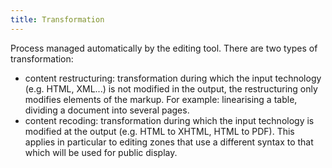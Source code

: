 ```yaml
---
title: Transformation
---
```


Process managed automatically by the editing tool. There are two types of transformation:

- content restructuring: transformation during which the input technology (e.g. HTML, XML...) is not modified in the output, the restructuring only modifies elements of the markup. For example: linearising a table, dividing a document into several pages.
- content recoding: transformation during which the input technology is modified at the output (e.g. HTML to XHTML, HTML to PDF). This applies in particular to editing zones that use a different syntax to that which will be used for public display.